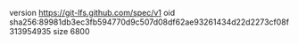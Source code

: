 version https://git-lfs.github.com/spec/v1
oid sha256:89981db3ec3fb594770d9c507d08df62ae93261434d22d2273cf08f313954935
size 6800
